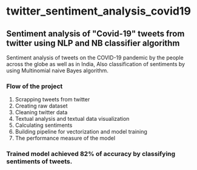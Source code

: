 # twitter_sentiment_analysis_covid19

## Sentiment analysis of "Covid-19" tweets from twitter using NLP and NB classifier algorithm

Sentiment analysis of tweets on the COVID-19 pandemic by the people across the globe as well as in India, Also classification of sentiments by using Multinomial naive Bayes algorithm.


### Flow of the project
1. Scrapping tweets from twitter
2. Creating raw dataset
3. Cleaning twitter data
4. Textual analysis and textual data visualization
5. Calculating sentiments
6. Building pipeline for vectorization and model training
7. The performance measure of the model


### Trained model achieved 82% of accuracy by classifying sentiments of tweets.


